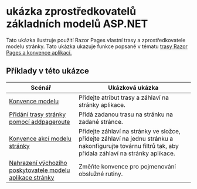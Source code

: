 # <a name="aspnet-core-model-providers-sample"></a>ukázka zprostředkovatelů základních modelů ASP.NET

Tato ukázka ilustruje použití Razor Pages vlastní trasy a zprostředkovatele modelu stránky. Tato ukázka ukazuje funkce popsané v tématu [trasy Razor Pages a konvence aplikací.](https://docs.microsoft.com/aspnet/core/razor-pages/razor-pages-convention-features)

## <a name="examples-in-this-sample"></a>Příklady v této ukázce

| Scénář | Ukázková ukázka |
| -------- | ----------- |
| [Konvence modelu](https://docs.microsoft.com/aspnet/core/razor-pages/razor-pages-conventions#model-conventions) | Přidejte atribut trasy a záhlaví na stránky aplikace. |
| [Přidání trasy stránky pomocí addpageroute](https://docs.microsoft.com/aspnet/core/razor-pages/razor-pages-conventions#configure-a-page-route) | Přidá zadanou trasu na stránku na zadané stránce. |
| [Konvence akcí modelu stránky](https://docs.microsoft.com/aspnet/core/razor-pages/razor-pages-conventions#page-model-action-conventions) | Přidejte záhlaví na stránky ve složce, přidejte záhlaví na jednu stránku a nakonfigurujte továrnu filtrů tak, aby přidala záhlaví na stránky aplikace. |
| [Nahrazení výchozího poskytovatele modelu aplikace stránky](https://docs.microsoft.com/aspnet/core/razor-pages/razor-pages-conventions#replace-the-default-page-app-model-provider) | Změňte konvence pro pojmenování obslužné rutiny. |
